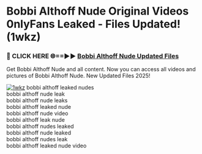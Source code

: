 # Bobbi Althoff Nude Original Videos 0nlyFans Leaked - Files Updated! (1wkz)

<h3>🔴 CLICK HERE 🌐==►► <a href="https://tinyurl.com/4mcuefdz" rel="nofollow">Bobbi Althoff Nude Updated Files</a></h3>

Get Bobbi Althoff Nude and all content. Now you can access all videos and pictures of Bobbi Althoff Nude. New Updated Files 2025!

[![1wkz](https://i.imgur.com/StAQSOY.gif)](https://tinyurl.com/4mcuefdz)
bobbi althoff leaked nudes<br>
bobbi althoff nude leak<br>
bobbi althoff nude leaks<br>
bobbi althoff leaked nude<br>
bobbi althoff nude video<br>
bobbi althoff leak nude<br>
bobbi althoff nudes leaked<br>
bobbi althoff nude leaked<br>
bobbi althoff nudes leak<br>
bobbi althoff leaked nude video